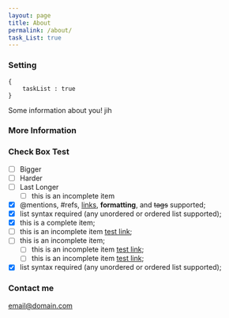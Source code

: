 ```yaml
---
layout: page
title: About
permalink: /about/
task_List: true
---
```

### Setting

    {
        taskList : true
    }


Some information about you!
jih
### More Information
### Check Box Test

- [ ] Bigger
- [ ] Harder
- [ ] Last Longer
    - [ ] this is an incomplete item

- [x] @mentions, #refs, [links](), **formatting**, and <del>tags</del> supported;
- [x] list syntax required (any unordered or ordered list supported);
- [x] this is a complete item;
- [ ] this is an incomplete item [test link](#);
- [ ] this is an incomplete item;
    - [ ] this is an incomplete item [test link](#);
    - [ ] this is an incomplete item [test link](#);
- [x] list syntax required (any unordered or ordered list supported);

### Contact me

[email@domain.com](mailto:email@domain.com)
